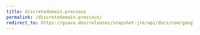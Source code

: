 ```yaml
---
title: discretedomain.previous
permalink: /discretedomain.previous/
redirect_to: https://guava.dev/releases/snapshot-jre/api/docs/com/google/common/collect/DiscreteDomain.html#previous-C-
---
```


